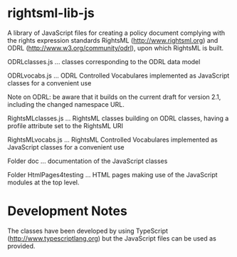 rightsml-lib-js
===============

A library of JavaScript files for creating a policy document complying with the rights expression standards RightsML (http://www.rightsml.org) and ODRL (http://www.w3.org/community/odrl), upon which RightsML is built.

ODRLclasses.js ... classes corresponding to the ODRL data model 

ODRLvocabs.js ... ODRL Controlled Vocabulares implemented as JavaScript classes for a convenient use

Note on ODRL: be aware that it builds on the current draft for version 2.1, including the changed namespace URL.

RightsMLclasses.js ... RightsML classes building on ODRL classes, having a profile attribute set to the RightsML URI

RightsMLvocabs.js ... RightsML Controlled Vocabulares implemented as JavaScript classes for a convenient use

Folder doc ... documentation of the JavaScript classes

Folder HtmlPages4testing ... HTML pages making use of the JavaScript modules at the top level.

Development Notes
=====================
The classes have been developed by using TypeScript (http://www.typescriptlang.org) but the JavaScript files can be used as provided.


